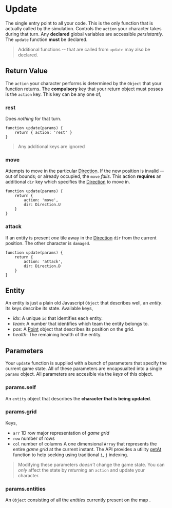 # Update

The single entry point to all your code. This is the only function that is actually called by the simulation. Controls the `action` your character takes during that turn. Any **declared** global variables are accessible *persistantly*. The `update` function **must** be declared.

> Additional functions -- that are called from `update` may also be declared.

## Return Value

The `action` your character performs is determined by the `Object` that your function returns.
The **compulsory** key that your return object must posses is the `action` key. This key can be any one of,

### rest

Does *nothing* for that turn.

    function update(params) {
        return { action: 'rest' }    
    }

> Any additional keys are ignored

### move

Attempts to move in the particular [Direction](api.html#direction). If the new position is invalid -- out of bounds; or already occupied, the `move` *fails*.
This action **requires** an additional `dir` key which specifies the [Direction](api.html#direction) to move in.

    function update(params) {
        return {
            action: 'move',
            dir: Direction.U
        }
    }

### attack

If an entity is present *one* tile away in the [Direction](api.html#direction) `dir` from the current position. The other character is `damaged`.

    function update(params) {
        return {
            action: 'attack',
            dir: Direction.D
        }
    }


## Entity

An entity is just a plain old Javascript `Object` that describes well, an *entity*. Its keys describe its state. Available keys,

* *idx*: A unique `id` that identifies each entity.
* *team*: A number that identifies which team the entity belongs to.
* *pos*: A [Point](api.html#point) object that describes its position on the grid.
* *health*: The remaining health of the entity.

## Parameters

Your `update` function is supplied with a bunch of parameters that specify the current game state. All of these parameters are encapsualted into a single `params` object. All parameters are accesible via the *keys* of this object.

### params.self

An `entity` object that describes the **character that is being updated**.

### params.grid

Keys,
* `arr` 1D row major representation of *game grid*
* `row` number of rows
* `col` number of columns
A one dimensional `Array` that represents the entire *game grid* at the current instant. The API provides a utility [getAt](api.html#getat) function to help seeking using traditional `i`, `j` indexing.

> Modifying these parameters *doesn't* change the game state. You can *only* affect the state by *returning* an `action` and update your character.

### params.entities

An `Object` consisting of all the *entities* currently present on the map .
